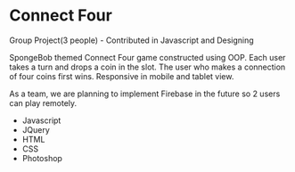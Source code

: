 # Connect Four

Group Project(3 people) - Contributed in Javascript and Designing

SpongeBob themed Connect Four game constructed using OOP. Each user takes a turn and drops a coin in the slot. The user who makes a connection of four coins first wins. Responsive in mobile and tablet view.

As a team, we are planning to implement Firebase in the future so 2 users can play remotely.

 - Javascript
 - JQuery
 - HTML
 - CSS
 - Photoshop
